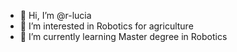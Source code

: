 - 👋 Hi, I’m @r-lucia
- 👀 I’m interested in Robotics for agriculture
- 🌱 I’m currently learning Master degree in Robotics


<!---
r-lucia/r-lucia is a ✨ special ✨ repository because its `README.md` (this file) appears on your GitHub profile.
You can click the Preview link to take a look at your changes.
--->
